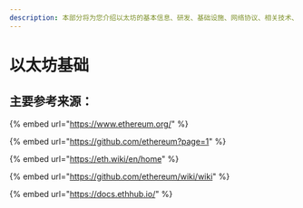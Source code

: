 ```yaml
---
description: 本部分将为您介绍以太坊的基本信息、研发、基础设施、网络协议、相关技术、共识算法等。
---
```


# 以太坊基础

## 主要参考来源：

{% embed url="https://www.ethereum.org/" %}

{% embed url="https://github.com/ethereum?page=1" %}

{% embed url="https://eth.wiki/en/home" %}

{% embed url="https://github.com/ethereum/wiki/wiki" %}

{% embed url="https://docs.ethhub.io/" %}



